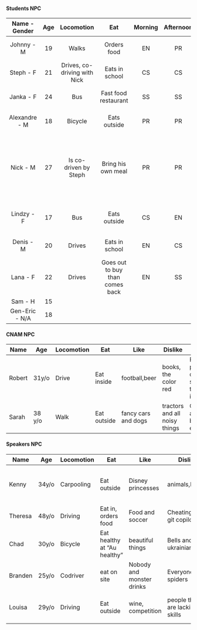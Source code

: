 
#### Students NPC
| Name - Gender   | Age | Locomotion                    | Eat                               | Morning   | Afternoon | Likes                         | Dislikes                          | Details                               |
|:---------------:|:---:|:-----------------------------:|:---------------------------------:|:---------:|:---------:|:-----------------------------:|:---------------------------------:|:-------------------------------------:|
| Johnny - M      | 19  | Walks                         | Orders food                       | EN        | PR        | Rabbits, to play with drones  | Smoking people, loud noise        | Easily distracted                     |
| Steph - F       | 21  | Drives, co-driving with Nick  | Eats in school                    | CS        | CS        | Boys Band, mushrooms          | Heated food                       | Has a small bladder, smokes           |
| Janka - F       | 24  | Bus                           | Fast food restaurant              | SS        | SS        | Paralympics, Neon wheelchairs | Staircases,insects                | Wheelchair, ventolin                  |
| Alexandre - M   | 18  | Bicycle                       | Eats outside                      | PR        | PR        | Italian food                  | Famous clothe brands, Crayfishes  | Always late                           |
| Nick - M        | 27  | Is co-driven by Steph         | Bring his own meal                | PR        | PR        | Old tech, steam engines       | Smartphones, social medias        | Has a really old phone, wants to work in green energy, Eats a lot and very slowly |
| Lindzy - F      | 17  | Bus                           | Eats outside                      | CS        | EN        | Music and arts                | Sports and small places           | Always wears headphone and is late    |
| Denis - M       | 20  | Drives                        | Eats in school                    | EN        | CS        | Video games and anime         | Hard work and noobs               | Speaks way too much                   |
| Lana - F        | 22  | Drives                        | Goes out to buy than comes back   | EN        | SS        | Nature, tofu                  | Meat, fast food                   | Vegan, ric                            |
| Sam - H         | 15  |
| Gen-Eric - N/A  | 18  |

#### CNAM NPC
|**Name** |**Age**  |**Locomotion** |**Eat**    |**Like**           |**Dislike**                  |**Details**                                      |
|---      |---      |---            |---        |---                |---                          |---                                              |
|Robert   |31y/o    |Drive          |Eat inside |football,beer      |books, the color red         |Forget his pass often, ask students to let him in|
|Sarah    |38 y/o   |Walk           |Eat outside|fancy cars and dogs|tractors and all noisy things|Confident, arrives before everyone

#### Speakers NPC

|**Name** |**Age**  |**Locomotion** |**Eat**    |**Like**|**Dislike**   |**Details**  |**Job**|
|---      |---      |---            |---        |---     |---           |---          |---    |
|Kenny    |34y/o    |Carpooling     |Eat outside|Disney princesses|animals,Russia|Is a bit hard to understand, needs a screen to display courses|Importance of life
|Theresa  |48y/o    |Driving  |Eat in, orders food|Food and soccer|Cheating and git copilot|  Is overweight|C#/github
|Chad     |30y/o    |Bicycle|Eat healthy at “Au healthy”|beautiful things| Bells and ukrainian|Self overconfidence, chad behavior|Self Confidence
|Branden  |25y/o    |Codriver  |eat on site|Nobody and monster drinks|Everyone, spiders|Long hair, big black coat, glasses|GO
|Louisa  |29y/o    |Driving |Eat outside |wine, competition|people that are lacking skills|Crazy hair, checked shirt and always broken glasses|Problem solving
